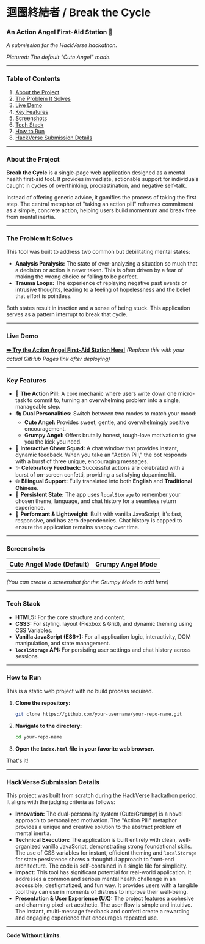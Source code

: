 # 迴圈終結者 / Break the Cycle
### An Action Angel First-Aid Station 💖

*A submission for the HackVerse hackathon.*


*Pictured: The default "Cute Angel" mode.*

---

### Table of Contents
1.  [About the Project](#about-the-project)
2.  [The Problem It Solves](#the-problem-it-solves)
3.  [Live Demo](#live-demo)
4.  [Key Features](#key-features)
5.  [Screenshots](#screenshots)
6.  [Tech Stack](#tech-stack)
7.  [How to Run](#how-to-run)
8.  [HackVerse Submission Details](#hackverse-submission-details)

---

### About the Project

**Break the Cycle** is a single-page web application designed as a mental health first-aid tool. It provides immediate, actionable support for individuals caught in cycles of overthinking, procrastination, and negative self-talk.

Instead of offering generic advice, it gamifies the process of taking the first step. The central metaphor of "taking an action pill" reframes commitment as a simple, concrete action, helping users build momentum and break free from mental inertia.

---

### The Problem It Solves

This tool was built to address two common but debilitating mental states:

*   **Analysis Paralysis:** The state of over-analyzing a situation so much that a decision or action is never taken. This is often driven by a fear of making the wrong choice or failing to be perfect.
*   **Trauma Loops:** The experience of replaying negative past events or intrusive thoughts, leading to a feeling of hopelessness and the belief that effort is pointless.

Both states result in inaction and a sense of being stuck. This application serves as a pattern interrupt to break that cycle.

---

### Live Demo

**[➡️ Try the Action Angel First-Aid Station Here!](https://your-github-username.github.io/your-repo-name/)** 
*(Replace this with your actual GitHub Pages link after deploying)*

---

### Key Features

*   💊 **The Action Pill:** A core mechanic where users write down one micro-task to commit to, turning an overwhelming problem into a single, manageable step.
*   🎭 **Dual Personalities:** Switch between two modes to match your mood:
    *   **Cute Angel:** Provides sweet, gentle, and overwhelmingly positive encouragement.
    *   **Grumpy Angel:** Offers brutally honest, tough-love motivation to give you the kick you need.
*   💬 **Interactive Cheer Squad:** A chat window that provides instant, dynamic feedback. When you take an "Action Pill," the bot responds with a burst of three unique, encouraging messages.
*   ✨ **Celebratory Feedback:** Successful actions are celebrated with a burst of on-screen confetti, providing a satisfying dopamine hit.
*   🌐 **Bilingual Support:** Fully translated into both **English** and **Traditional Chinese**.
*   💾 **Persistent State:** The app uses `localStorage` to remember your chosen theme, language, and chat history for a seamless return experience.
*   🚀 **Performant & Lightweight:** Built with vanilla JavaScript, it's fast, responsive, and has zero dependencies. Chat history is capped to ensure the application remains snappy over time.

---

### Screenshots

| Cute Angel Mode (Default) | Grumpy Angel Mode |
| :---: | :---: |
|  |  | 
*(You can create a screenshot for the Grumpy Mode to add here)*

---

### Tech Stack

*   **HTML5:** For the core structure and content.
*   **CSS3:** For styling, layout (Flexbox & Grid), and dynamic theming using CSS Variables.
*   **Vanilla JavaScript (ES6+):** For all application logic, interactivity, DOM manipulation, and state management.
*   **`localStorage` API:** For persisting user settings and chat history across sessions.

---

### How to Run

This is a static web project with no build process required.

1.  **Clone the repository:**
    ```bash
    git clone https://github.com/your-username/your-repo-name.git
    ```
2.  **Navigate to the directory:**
    ```bash
    cd your-repo-name
    ```
3.  **Open the `index.html` file in your favorite web browser.**

That's it!

---

### HackVerse Submission Details

This project was built from scratch during the HackVerse hackathon period. It aligns with the judging criteria as follows:

*   **Innovation:** The dual-personality system (Cute/Grumpy) is a novel approach to personalized motivation. The "Action Pill" metaphor provides a unique and creative solution to the abstract problem of mental inertia.
*   **Technical Execution:** The application is built entirely with clean, well-organized vanilla JavaScript, demonstrating strong foundational skills. The use of CSS variables for instant, efficient theming and `localStorage` for state persistence shows a thoughtful approach to front-end architecture. The code is self-contained in a single file for simplicity.
*   **Impact:** This tool has significant potential for real-world application. It addresses a common and serious mental health challenge in an accessible, destigmatized, and fun way. It provides users with a tangible tool they can use in moments of distress to improve their well-being.
*   **Presentation & User Experience (UX):** The project features a cohesive and charming pixel-art aesthetic. The user flow is simple and intuitive. The instant, multi-message feedback and confetti create a rewarding and engaging experience that encourages repeated use.

---
**Code Without Limits.**
